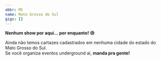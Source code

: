 ```yaml
---
abbr: MS
name: Mato Grosso do Sul
gigs: []
---
```


<div class="no-gigs-message">

**Nenhum show por aqui… por enquanto! 😢**

Ainda não temos cartazes cadastrados em nenhuma cidade do estado do Mato Grosso do Sul.  
Se você organiza eventos underground aí, **manda pra gente!**

</div>